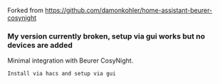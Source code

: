 Forked from https://github.com/damonkohler/home-assistant-beurer-cosynight

### My version currently broken, setup via gui works but no devices are added ###


Minimal integration with Beurer CosyNight.

```
Install via hacs and setup via gui
```
